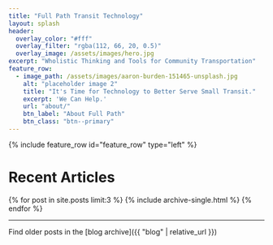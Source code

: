 ```yaml
---
title: "Full Path Transit Technology"
layout: splash
header:
  overlay_color: "#fff"
  overlay_filter: "rgba(112, 66, 20, 0.5)"
  overlay_image: /assets/images/hero.jpg
excerpt: "Wholistic Thinking and Tools for Community Transportation"
feature_row:
  - image_path: /assets/images/aaron-burden-151465-unsplash.jpg
    alt: "placeholder image 2"
    title: "It's Time for Technology to Better Serve Small Transit."
    excerpt: 'We Can Help.'
    url: "about/"
    btn_label: "About Full Path"
    btn_class: "btn--primary"
---
```


{% include feature_row id="feature_row" type="left" %}

# Recent Articles
{% for post in site.posts limit:3 %}
  {% include archive-single.html %}
{% endfor %}

---
Find older posts in the [blog archive]({{ "blog" | relative_url }})
